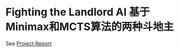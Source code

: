 # Fighting the Landlord AI 基于Minimax和MCTS算法的两种斗地主
See [Project Report](https://github.com/leyiqiang/fighting_the_landlord/blob/master/project.pdf)
